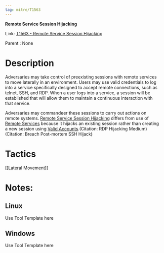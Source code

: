 ```yaml
---
tag: mitre/T1563
---
```


**Remote Service Session Hijacking**

Link: [T1563 - Remote Service Session Hijacking](https://attack.mitre.org/techniques/T1563)

Parent : None


# Description

Adversaries may take control of preexisting sessions with remote services to move laterally in an environment. Users may use valid credentials to log into a service specifically designed to accept remote connections, such as telnet, SSH, and RDP. When a user logs into a service, a session will be established that will allow them to maintain a continuous interaction with that service.

Adversaries may commandeer these sessions to carry out actions on remote systems. [Remote Service Session Hijacking](https://attack.mitre.org/techniques/T1563) differs from use of [Remote Services](https://attack.mitre.org/techniques/T1021) because it hijacks an existing session rather than creating a new session using [Valid Accounts](https://attack.mitre.org/techniques/T1078).(Citation: RDP Hijacking Medium)(Citation: Breach Post-mortem SSH Hijack)

# Tactics


[[Lateral Movement]]


# Notes:

## Linux

Use Tool Template here

## Windows

Use Tool Template here